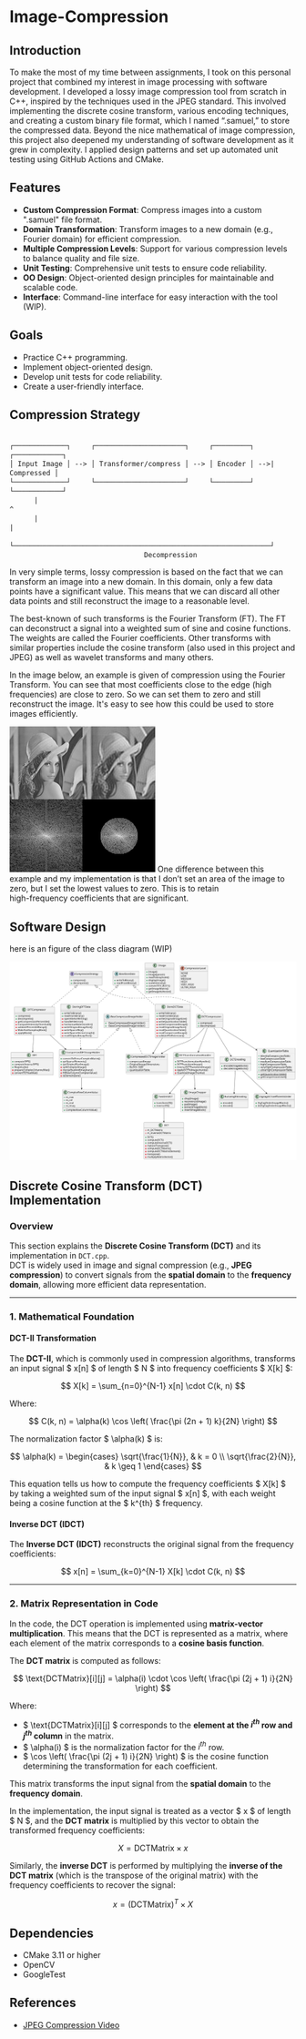 # Image-Compression

## Introduction

To make the most of my time between assignments, I took on this personal project that combined my interest in image processing with software development. I developed a lossy image compression tool from scratch in C++, inspired by the techniques used in the JPEG standard. This involved implementing the discrete cosine transform, various encoding techniques, and creating a custom binary file format, which I named “.samuel,” to store the compressed data.
Beyond the nice mathematical of image compression, this project also deepened my understanding of software development as it grew in complexity. I applied design patterns and set up automated unit testing using GitHub Actions and CMake.

## Features

- **Custom Compression Format**: Compress images into a custom ".samuel" file format.
- **Domain Transformation**: Transform images to a new domain (e.g., Fourier domain) for efficient compression.
- **Multiple Compression Levels**: Support for various compression levels to balance quality and file size.
- **Unit Testing**: Comprehensive unit tests to ensure code reliability.
- **OO Design**: Object-oriented design principles for maintainable and scalable code.
- **Interface**: Command-line interface for easy interaction with the tool (WIP).

## Goals

- Practice C++ programming.
- Implement object-oriented design.
- Develop unit tests for code reliability.
- Create a user-friendly interface.

## Compression Strategy
```

┌─────────────┐     ┌──────────────────────┐     ┌─────────┐    ┌────────────┐
│ Input Image │ --> │ Transformer/compress │ --> │ Encoder │ -->| Compressed │
└─────────────┘     └──────────────────────┘     └─────────┘    └────────────┘
      |                                                               ^
      |                                                               |                   
      └───────────────────────────────────────────────────────────────┘
                                 Decompression
```
In very simple terms, lossy compression is based on the fact that we can transform an image into a new domain. In this domain, only a few data points have a significant value. This means that we can discard all other data points and still reconstruct the image to a reasonable level.

The best-known of such transforms is the Fourier Transform (FT). The FT can deconstruct a signal into a weighted sum of sine and cosine functions. The weights are called the Fourier coefficients. Other transforms with similar properties include the cosine transform (also used in this project and JPEG) as well as wavelet transforms and many others.

In the image below, an example is given of compression using the Fourier Transform. You can see that most coefficients close to the edge (high frequencies) are close to zero. So we can set them to zero and still reconstruct the image. It's easy to see how this could be used to store images efficiently.

![Fourier compression](lowpass.gif)
One difference between this example and my implementation is that I don’t set an area of the image to zero, but I set the lowest values to zero. This is to retain  
high-frequency coefficients that are significant.

## Software Design 

here is an figure of the class diagram (WIP)

![Class Diagram](class_diagram.svg)

## **Discrete Cosine Transform (DCT) Implementation**

### **Overview**
This section explains the **Discrete Cosine Transform (DCT)** and its implementation in `DCT.cpp`.  
DCT is widely used in image and signal compression (e.g., **JPEG compression**) to convert signals from the **spatial domain** to the **frequency domain**, allowing more efficient data representation.

---

### **1. Mathematical Foundation**

#### **DCT-II Transformation**

The **DCT-II**, which is commonly used in compression algorithms, transforms an input signal $ x[n] $ of length $ N $ into frequency coefficients $ X[k] $:

$$
X[k] = \sum_{n=0}^{N-1} x[n] \cdot C(k, n)
$$

Where:

$$
C(k, n) = \alpha(k) \cos \left( \frac{\pi (2n + 1) k}{2N} \right)
$$

The normalization factor $ \alpha(k) $ is:

$$
\alpha(k) =
\begin{cases}
\sqrt{\frac{1}{N}}, & k = 0 \\
\sqrt{\frac{2}{N}}, & k \geq 1
\end{cases}
$$

This equation tells us how to compute the frequency coefficients $ X[k] $ by taking a weighted sum of the input signal $ x[n] $, with each weight being a cosine function at the $ k^{th} $ frequency.

#### **Inverse DCT (IDCT)**

The **Inverse DCT (IDCT)** reconstructs the original signal from the frequency coefficients:

$$
x[n] = \sum_{k=0}^{N-1} X[k] \cdot C(k, n)
$$

---

### **2. Matrix Representation in Code**

In the code, the DCT operation is implemented using **matrix-vector multiplication**. This means that the DCT is represented as a matrix, where each element of the matrix corresponds to a **cosine basis function**. 

The **DCT matrix** is computed as follows:

$$
\text{DCTMatrix}[i][j] = \alpha(i) \cdot \cos \left( \frac{\pi (2j + 1) i}{2N} \right)
$$

Where:
- $ \text{DCTMatrix}[i][j] $ corresponds to the **element at the $i^{th}$ row and $j^{th}$ column** in the matrix.
- $ \alpha(i) $ is the normalization factor for the $i^{th}$ row.
- $ \cos \left( \frac{\pi (2j + 1) i}{2N} \right) $ is the cosine function determining the transformation for each coefficient.

This matrix transforms the input signal from the **spatial domain** to the **frequency domain**.

In the implementation, the input signal is treated as a vector $ x $ of length $ N $, and the **DCT matrix** is multiplied by this vector to obtain the transformed frequency coefficients:

$$
X = \text{DCTMatrix} \times x
$$

Similarly, the **inverse DCT** is performed by multiplying the **inverse of the DCT matrix** (which is the transpose of the original matrix) with the frequency coefficients to recover the signal:

$$
x = (\text{DCTMatrix})^{T} \times X
$$



## Dependencies

- CMake 3.11 or higher
- OpenCV
- GoogleTest



## References

- [JPEG Compression Video](https://www.youtube.com/watch?v=0me3guauqOU)